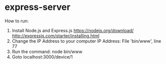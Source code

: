 # express-server

How to run: 
1. Install Node.js and Express.js
   https://nodejs.org/download/
   http://expressjs.com/starter/installing.html
2. Change the IP Address to your computer IP Address: 
    File 'bin/www', line 77
3. Run the command: 
   node bin/www
4. Goto localhost:3000/device/1

